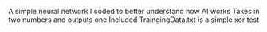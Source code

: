 A simple neural network I coded to better understand how AI works
Takes in two numbers and outputs one
Included TraingingData.txt is a simple xor test
